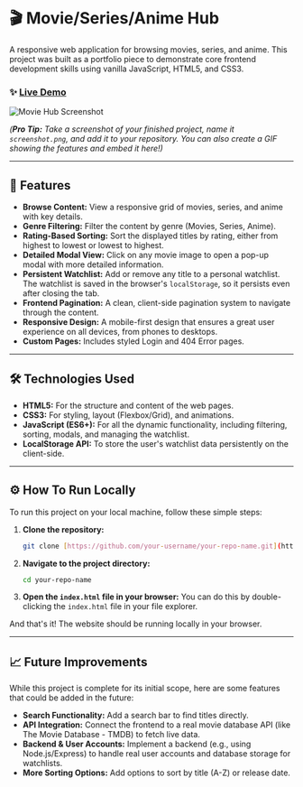 # 🎬 Movie/Series/Anime Hub

A responsive web application for browsing movies, series, and anime. This project was built as a portfolio piece to demonstrate core frontend development skills using vanilla JavaScript, HTML5, and CSS3.

### ✨ [Live Demo](https://Divyansh1-3.github.io/Movie-Hub/)


![Movie Hub Screenshot](<img width="1920" height="1080" alt="Screenshot (19)" src="https://github.com/user-attachments/assets/93a220aa-aa9c-45e3-821a-7e3e213e319f" />
)

*(**Pro Tip:** Take a screenshot of your finished project, name it `screenshot.png`, and add it to your repository. You can also create a GIF showing the features and embed it here!)*

---

## 🚀 Features

* **Browse Content:** View a responsive grid of movies, series, and anime with key details.
* **Genre Filtering:** Filter the content by genre (Movies, Series, Anime).
* **Rating-Based Sorting:** Sort the displayed titles by rating, either from highest to lowest or lowest to highest.
* **Detailed Modal View:** Click on any movie image to open a pop-up modal with more detailed information.
* **Persistent Watchlist:** Add or remove any title to a personal watchlist. The watchlist is saved in the browser's `localStorage`, so it persists even after closing the tab.
* **Frontend Pagination:** A clean, client-side pagination system to navigate through the content.
* **Responsive Design:** A mobile-first design that ensures a great user experience on all devices, from phones to desktops.
* **Custom Pages:** Includes styled Login and 404 Error pages.

---

## 🛠️ Technologies Used

* **HTML5:** For the structure and content of the web pages.
* **CSS3:** For styling, layout (Flexbox/Grid), and animations.
* **JavaScript (ES6+):** For all the dynamic functionality, including filtering, sorting, modals, and managing the watchlist.
* **LocalStorage API:** To store the user's watchlist data persistently on the client-side.

---

## ⚙️ How To Run Locally

To run this project on your local machine, follow these simple steps:

1.  **Clone the repository:**
    ```sh
    git clone [https://github.com/your-username/your-repo-name.git](https://github.com/your-username/your-repo-name.git)
    ```

2.  **Navigate to the project directory:**
    ```sh
    cd your-repo-name
    ```

3.  **Open the `index.html` file in your browser:**
    You can do this by double-clicking the `index.html` file in your file explorer.

And that's it! The website should be running locally in your browser.

---

## 📈 Future Improvements

While this project is complete for its initial scope, here are some features that could be added in the future:

* **Search Functionality:** Add a search bar to find titles directly.
* **API Integration:** Connect the frontend to a real movie database API (like The Movie Database - TMDB) to fetch live data.
* **Backend & User Accounts:** Implement a backend (e.g., using Node.js/Express) to handle real user accounts and database storage for watchlists.
* **More Sorting Options:** Add options to sort by title (A-Z) or release date.
